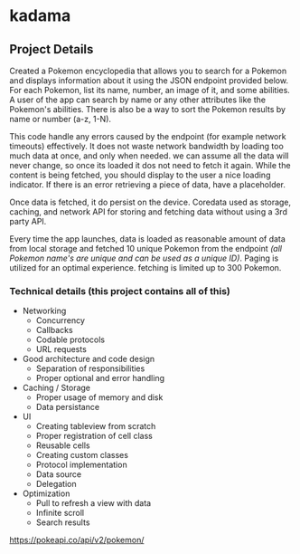 # kadama

## Project Details

Created a Pokemon encyclopedia that allows you to search for a Pokemon and displays information about it using the JSON endpoint provided below. For each Pokemon, list its name, number, an image of it, and some abilities. A user of the app can search by name or any other attributes like the Pokemon's abilities. There is also be a way to sort the Pokemon results by name or number (a-z, 1-N).

This code handle any errors caused by the endpoint (for example network timeouts) effectively. It does not waste network bandwidth by loading too much data at once, and only when needed. we can assume all the data will never change, so once its loaded it dos not need to fetch it again. While the content is being fetched, you should display to the user a nice loading indicator. If there is an error retrieving a piece of data, have a placeholder.

Once data is fetched, it do persist on the device. Coredata used as storage, caching, and network API for storing and fetching data without using a 3rd party API.

Every time the app launches, data is loaded as reasonable amount of data from local storage and fetched 10 unique Pokemon from the endpoint *(all Pokemon name's are unique and can be used as a unique ID)*. Paging is utilized for an optimal experience. fetching is limited up to 300 Pokemon.

### Technical details (this project contains all of this)
- Networking
    - Concurrency
    - Callbacks
    - Codable protocols
    - URL requests
- Good architecture and code design
    - Separation of responsibilities
    - Proper optional and error handling
- Caching / Storage
    - Proper usage of memory and disk
    - Data persistance
- UI
    - Creating tableview from scratch
    - Proper registration of cell class
    - Reusable cells
    - Creating custom classes
    - Protocol implementation
    - Data source
    - Delegation
- Optimization
    - Pull to refresh a view with data
    - Infinite scroll
    - Search results

https://pokeapi.co/api/v2/pokemon/
